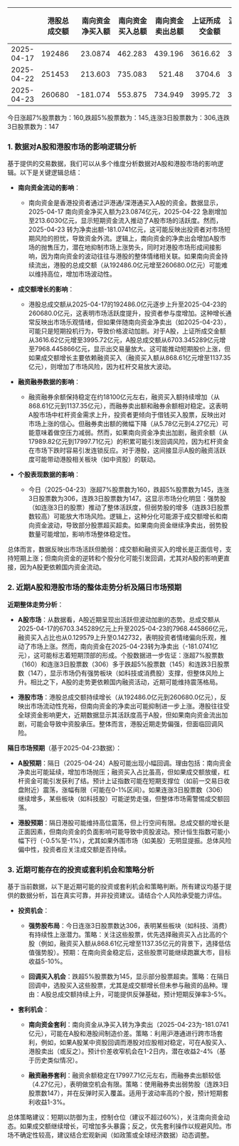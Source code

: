 |            |   港股总成交额 |   南向资金净买入额 |   南向资金买入总额 |   南向资金卖出总额 |   上证所成交金额 |   沪交所成交金额 |   融资融券余额 |   融资买入额 |   融券卖出额 |   融券余额 |   融资余额 |   A股总成交额 |   融资买入占比 |
|:-----------|---------------:|-------------------:|-------------------:|-------------------:|-----------------:|-----------------:|---------------:|-------------:|-------------:|-----------:|-----------:|--------------:|---------------:|
| 2025-04-17 |         192486 |            23.0874 |            462.283 |            439.196 |          3616.62 |          3086.73 |        18102.5 |       868.61 |         5.78 |     112.64 |    17989.8 |       6703.35 |       0.129579 |
| 2025-04-22 |         251453 |           213.603  |            735.083 |            521.48  |          3704.6  |          3563.41 |        18091.8 |       953.96 |         5.11 |     114.38 |    17977.5 |       7268.01 |       0.131255 |
| 2025-04-23 |         260680 |          -181.074  |            553.875 |            734.949 |          3995.72 |          3972.73 |        18111.3 |      1137.35 |         4.27 |     113.55 |    17997.7 |       7968.45 |       0.142732 |

今日涨超7%股票数为：160,跌超5%股票数为：145,连涨3日股票数为：306,连跌3日股票数为：147

### 1. 数据对A股和港股市场的影响逻辑分析

基于提供的交易数据，我们可以从多个维度分析数据对A股和港股市场的影响逻辑。以下是关键逻辑总结：

- **南向资金流动的影响**：
  - 南向资金是香港投资者通过沪港通/深港通买入A股的资金。数据显示，2025-04-17 南向资金净买入额为23.0874亿元，2025-04-22 急剧增加至213.6030亿元，显示短期资金流入推动了A股市场的活跃度。然而，2025-04-23 转为净卖出额-181.0741亿元，这可能反映出投资者对市场短期风险的担忧，导致资金外流。逻辑上，南向资金的净卖出会增加A股市场的抛售压力，潜在地抑制市场上涨势头，同时对港股市场形成间接影响，因为南向资金的波动往往与港股的整体情绪相关联。如果南向资金持续流出，港股的总成交额（从192486.0亿元增至260680.0亿元）可能难以维持高位，增加市场波动性。

- **成交额增长的影响**：
  - 港股总成交额从2025-04-17的192486.0亿元逐步上升至2025-04-23的260680.0亿元，这表明市场活跃度提升，投资者参与度增加。这种增长通常反映出市场乐观情绪，但如果伴随南向资金净卖出（如2025-04-23），可能只是短期投机行为，导致价格波动加剧。对于A股，上证所成交金额从3616.62亿元增至3995.72亿元，A股总成交额从6703.345289亿元增至7968.445866亿元，显示出交易量放大。这可能推动短期股价上涨，但如果成交额增长主要依赖融资买入（融资买入额从868.61亿元增至1137.35亿元），则增加了市场风险，因为杠杆交易放大波动。

- **融资融券数据的影响**：
  - 融资融券余额保持稳定在约18100亿元左右，融资买入额持续增加（从868.61亿元到1137.35亿元），而融券卖出额和融券余额相对稳定。这表明A股市场中杠杆资金需求上升，投资者更倾向于借钱买入股票，反映出对市场上涨的信心。但融券卖出额的微幅下降（从5.78亿元到4.27亿元）可能意味着做空压力减弱。然而，如果南向资金净卖出加剧，融资余额（从17989.82亿元到17997.71亿元）的积累可能引发回调风险，因为杠杆资金在市场下跌时容易引发连锁反应。对于港股，这间接显示A股的融资活跃度可能带动港股相关板块（如中资股）的联动。

- **个股表现数据的影响**：
  - 今日（2025-04-23）涨超7%股票数为160，跌超5%股票数为145，连涨3日股票数为306，连跌3日股票数为147。这显示市场分化明显：强势股（如连涨3日的股票）推动了整体活跃度，但弱势股的增多（连跌3日股票数较高）可能放大市场风险。逻辑上，这种分化可能源于成交额增长和南向资金波动，导致部分股票超买超卖。如果南向资金继续净卖出，弱势股数量可能增加，影响市场整体稳定性。

总体而言，数据反映出市场活跃但脆弱：成交额和融资买入的增长是正面信号，支持短期上涨；但南向资金的逆转和个股分化可能引发回调，尤其对A股的影响更直接，因为A股更依赖国内资金流动。

### 2. 近期A股和港股市场的整体走势分析及隔日市场预期

**近期整体走势分析**：
- **A股市场**：从数据看，A股近期呈现出活跃但波动加剧的态势。总成交额从2025-04-17的6703.345289亿元上升至2025-04-23的7968.445866亿元，融资买入占比也从0.129579上升至0.142732，表明投资者情绪偏向乐观，推动了市场上涨。然而，南向资金在2025-04-23转为净卖出（-181.0741亿元），这可能标志着短期顶部的形成。个股数据进一步佐证：涨超7%股票数（160）和连涨3日股票数（306）多于跌超5%股票数（145）和连跌3日股票数（147），显示市场仍有强势板块（如科技或消费股）支撑，但整体风险上升。相比之下，A股的走势更依赖国内融资活动，近期可能维持震荡格局。

- **港股市场**：港股总成交额持续增长（从192486.0亿元到260680.0亿元），反映出市场流动性充裕，但南向资金的净卖出可能抑制进一步上涨。港股往往受全球资金影响更大，近期数据显示其活跃度高于A股，但如果南向资金流出加剧，可能会导致中资股承压。整体而言，港股近期走势偏强，但面临回调风险。

**隔日市场预期**（基于2025-04-23数据）：
- **A股预期**：隔日（2025-04-24）A股可能出现小幅回调。理由包括：南向资金净卖出可能延续，增加市场抛压；融资买入占比虽高，但如果成交额放缓，杠杆资金可能引发获利了结。预计上证指数可能在短期支撑位（如前一交易日收盘附近）震荡，涨幅有限（可能在0-1%区间）。如果连涨3日股票数（306）继续增多，某些板块（如科技股）可能逆势走强，但整体市场需警惕成交额回落。

- **港股预期**：隔日港股可能维持高位震荡，但上行空间有限。总成交额的增长是正面因素，但南向资金的负面影响可能导致中资股波动。预计恒生指数可能小幅下行（-0.5%至-1%），尤其如果外围市场（如美股）无明显提振。总体风险偏中性，投资者应关注成交额是否持续。

### 3. 近期可能存在的投资或套利机会和策略分析

基于当前数据，以下是近期可能的投资或套利机会和策略判断。所有建议均基于提供的数据分析，旨在真实可靠，并非投资建议。请结合个人风险承受能力评估。

- **投资机会**：
  - **强势股布局**：今日连涨3日股票数达306，表明某些板块（如科技、消费）有持续性上涨潜力。策略：关注这些股票，优先选择融资买入占比高的个股（例如，融资买入额从868.61亿元增至1137.35亿元的背景下，选择低估值强势股）。预期：在南向资金稳定后，这些股票可能继续跑赢大市，目标收益5-10%。
  
  - **回调买入机会**：跌超5%股票数为145，显示部分股票超卖。策略：在隔日回调中，选股买入这些股票，尤其是成交额增长但未参与融资的品种。理由：A股总成交额持续上升，可能提供反弹基础，预计短期反弹率3-5%。

- **套利机会**：
  - **南向资金套利**：南向资金从净买入转为净卖出（2025-04-23为-181.0741亿元），可能在A股和港股间制造价差。策略：利用沪港通进行跨市场套利，例如，如果A股某中资股回调而港股对应股相对稳定，可在A股买入、港股卖出（或反之）。预计价差收窄机会在1-2日内，潜在收益2-4%（基于历史类似情况）。

  - **融资融券套利**：融资余额稳定在17997.71亿元左右，而融券卖出额较低（4.27亿元），表明做空机会有限。策略：使用融券卖出弱势股（连跌3日股票数147），并在反弹时买入覆盖。适用于波动率高的个股，预计短期套利收益1-3%。

总体策略建议：短期以防御为主，控制仓位（建议不超过60%），关注南向资金动态。如果成交额继续增长，可增加多头暴露；反之，优先套利操作以规避风险。市场不确定性较高，建议结合宏观新闻（如政策或全球经济数据）动态调整。
